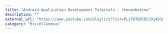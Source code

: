 ```yaml
---
title: "Android Application Development Tutorials - thenewboston"
description: ""
external_url: "https://www.youtube.com/playlist?list=PL2F07DBCDCC01493A"
category: "Miscellaneous"
---
```

